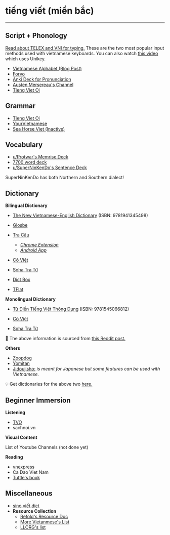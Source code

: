 # tiếng viết (miền bắc)

---

## Script + Phonology

[Read about TELEX and VNI for typing.](https://yourvietnamese.com/learn-vietnamese/type-vietnamese/) These are the two most popular input methods used with vietnamese keyboards. You can also watch [this video](https://youtu.be/nvpGAtDOosI?si=uaHVp_rWtYsnWjRf) which uses Unikey.

- [Vietnamese Alphabet (Blog Post)](https://www.fluentin3months.com/vietnamese-alphabet/)
- [Forvo](https://forvo.com/languages/vi/)
- [Anki Deck for Pronunciation](https://ankiweb.net/shared/info/1747674390)
- [Austen Mersereau's Channel](https://youtu.be/zVuhH9Txm9Y?si=Rh1YR07AqKcH1AHw)
- [Tieng Viet Oi](https://youtube.com/playlist?list=PLpDgPu_Hq9ZwBIERibhAl6XfMZcdGcQWi&si=Dr91XP8Mtd6DIb1I)

## Grammar

- [Tieng Viet Oi](https://m.youtube.com/playlist?list=PLpDgPu_Hq9ZxWC8CAODefCnjAov6t-3ev)
- [YourVietnamese](http://yourvietnamese.com)
- [Sea Horse Viet (Inactive)](https://seahorseviet.wordpress.com/)

## Vocabulary

- [u/Protwar's Memrise Deck](https://ankiweb.net/shared/info/1169892200)
- [7700 word deck](https://drive.google.com/file/d/1qU9P5ILZMBPfPA3DE24VBqusiekNMcns/view)
- [u/SuperNinKenDo's Sentence Deck](https://www.dropbox.com/s/6zfd3r7yobbt4bl/Basic%20Vietnamese.apkg?dl=0)

SuperNinKenDo has both Northern and Southern dialect!

## Dictionary

**Bilingual Dictionary**

- [The New Vietnamese-English Dictionary](https://www.amazon.com/s?k=The+New+Vietnamese-English+Dictionary&crid=2RJAFCTTJKVOF&sprefix=the+new+vietnamese-english+dictionary%2Caps%2C929&ref=nb_sb_noss) (ISBN: 9781941345498)
    
- [Glosbe](https://glosbe.com/en/vi)
- [Tra Câu](https://tracau.vn/)
    - [*Chrome Extension*](https://chromewebstore.google.com/detail/tra-c%C3%A2u/jefpknpgklhhhnagffflpaffceilmohg?hl=vi)
    - [*Android App*](https://play.google.com/store/apps/details?id=vn.tracau.dict)
- [Cô Việt](https://tratu.coviet.vn/)
- [Soha Tra Từ](http://tratu.soha.vn/)
- [Dict Box](https://play.google.com/store/apps/details?id=com.grandsons.dictbox)
- [TFlat](https://play.google.com/store/apps/details?id=com.vn.dic.e.v.ui)

**Monolingual Dictionary**

- [Từ Điển Tiếng Việt Thông Dụng](https://www.amazon.com/s?k=T%E1%BB%AB+%C4%90i%E1%BB%83n+Ti%E1%BA%BFng+Vi%E1%BB%87t+Th%C3%B4ng+D%E1%BB%A5ng&crid=27K6FWZYAUS5C&sprefix=t%E1%BB%AB+%C4%91i%E1%BB%83n+ti%E1%BA%BFng+vi%E1%BB%87t+th%C3%B4ng+d%E1%BB%A5ng%2Caps%2C1227&ref=nb_sb_noss) (ISBN: 9781545066812)

- [Cô Việt](https://tratu.coviet.vn/)
- [Soha Tra Từ](http://tratu.soha.vn/)


📌 The above information is sourced from [this Reddit post.](https://www.reddit.com/r/learnvietnamese/comments/blc33z/joath_guide_to_the_best_vietnamese_dictionaries/)


**Others**

- [Zoopdog](https://chromewebstore.google.com/detail/zoopdog/dpdbckfclpbpaklnobmmhjbpghcilbki?hl=en-US)
- [Yomitan](https://github.com/themoeway/yomitan)
- [Jidoujisho:](https://github.com/lrorpilla/jidoujisho) *is meant for Japanese but some features can be used with Vietnamese.*

💡 Get dictionaries for the above two [here.](https://github.com/MarvNC/yomichan-dictionaries?tab=readme-ov-file#vietnamese-english)

## Beginner Immersion

**Listening**

- [TVO](https://open.spotify.com/show/52d8ZwFj0ugYWqt4FsVLPb?si=yV1XADukTIOW1zFV9FoWXg)
- sachnoi.vn

**Visual Content**

List of Youtube Channels (not done yet)

**Reading**

- [vnexpress](https://vnexpress.net/)
- Ca Dao Viet Nam
- [Tuttle's book](https://annas-archive.org/md5/3ae7f190a9ad0143e36e70161704578a)

## Miscellaneous

- [sino viết dict](https://hvdic.thivien.net/nom)
- **Resource Collection**
    - [Refold's Resource Doc](http://refold.link/vietnamese)
    - [More Vietanmese's List](https://morevietnamese.com/resource-list/)
    - [LLORG's list](https://forum.language-learners.org/viewtopic.php?f=19&t=10109/)
